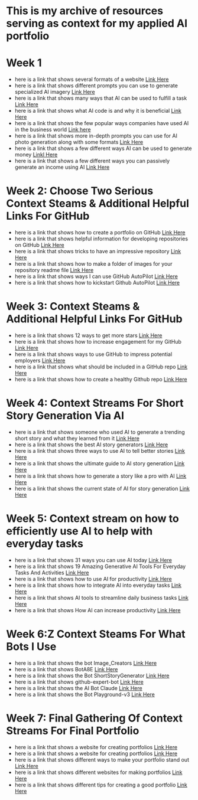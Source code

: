 # This is my archive of resources serving as context for my applied AI portfolio
# Week 1 
- here is a link that shows several formats of a website [Link Here](https://websitesetup.org/website-layouts/)
- here is a link that shows different prompts you can use to generate specialized AI imagery [Link Here](https://www.behance.net/gallery/168398627/Creating-AI-Generated-Reference-Photos)
- here is a link that shows many ways that AI can be used to fulfill a task [Link Here](https://builtin.com/artificial-intelligence/examples-ai-in-industry)
- here is a link that shows what AI code is and why it is beneficial [Link Here](https://www.ibm.com/think/topics/ai-code-generation)
- here is a link that shows the few popular ways companies have used AI in the business world [Link here]([https://www.ibm.com/think/topics/ai-code-generation](https://www.techtarget.com/searchenterpriseai/tip/9-top-applications-of-artificial-intelligence-in-business))
- here is a link that shows more in-depth prompts you can use for AI photo generation along with some formats [Link Here](https://narrato.io/blog/40-ai-image-prompts-to-create-amazing-visuals-effortlessly/)
- here is a link that shows a few different ways AI can be used to generate money [Linkl Here](https://www.upwork.com/resources/make-money-with-ai)
- here is  a link that shows a few different ways you can passively generate an income using AI [Link Here](https://www.forbes.com/sites/rachelwells/2024/04/15/5-ways-to-make-money-online-with-ai-in-2024/)
# Week 2: Choose Two Serious Context Steams & Additional Helpful Links For GitHub
- here is a link that shows how to create a portfolio on GitHub [Link Here](https://hoffstech.com/2023/03/how-to-create-a-github-portfolio/)
- here is a link that shows helpful information for developing repositories on GitHub [Link Here](https://docs.github.com/en/repositories/creating-and-managing-repositories/best-practices-for-repositories)
- here is a link that shows tricks to have an impressive repository [Link Here](https://dev.to/ruppysuppy/5-tricks-to-create-an-impressive-github-repository-19m6)
- here is a link that shows how to make a folder of images for your repository readme file [Link Here](https://medium.com/@gl7526/making-a-folder-of-images-for-your-github-readme-2c6cd42e1439)
- here is a link that shows ways I can use GitHub AutoPilot [Link Here](https://github.blog/developer-skills/programming-languages-and-frameworks/10-unexpected-ways-to-use-github-copilot/)
- here is a link that shows how to kickstart Github AutoPilot [Link Here](https://docs.github.com/en/copilot/quickstart)
# Week 3: Context Steams & Additional Helpful Links For GitHub
- here is a link that shows 12 ways to get more stars [Link Here](https://blog.tooljet.com/12-ways-to-get-more-github-stars-for-your-open-source-projects/)
- here is a link that shows how to increase engagement for my GitHub [Link Here](https://www.freecodecamp.org/news/increase-engagement-on-your-public-github-repositories/) 
- here is a link that shows ways to use GitHub to impress potential employers [Link Here](https://www.hackerrank.com/blog/what-to-put-on-github/)
- here is a link that shows what should be included in a GitHub repo [Link Here](https://stackoverflow.com/questions/45967213/what-should-be-included-in-a-git-repo)
- here is a link that shows how to create a healthy Github repo [Link Here](https://joost.blog/healthy-github-repository/) 
# Week 4: Context Streams For Short Story Generation Via AI
- here is a link that shows someone who used AI to generate a trending short story and what they learned from it [Link Here](https://www.linkedin.com/pulse/i-used-ai-write-trending-short-story-here-what-kartik-hosanagar)
- here is a link that shows the best AI story generators [Link Here](https://www.techopedia.com/ai/best-ai-story-generator)
- here is a link that shows three ways to use AI to tell better stories [Link Here](https://medium.com/@nathan.baugh/3-ways-to-use-ai-to-tell-better-stories-81f9654c5967)
- here is a link that shows the ultimate guide to AI story generation [Link Here](https://elevenlabs.io/blog/ai-story-generator?utm_source=google&utm_medium=cpc&utm_campaign=us_pmax_voicegen_english&utm_id=21421090783&utm_term=&utm_content=voicegen_pmax&gad_source=1&gclid=Cj0KCQjwgL-3BhDnARIsAL6KZ68ZcuQXo3Ua3m3FwTfBdGBUBAdaEuLj5etPQv3niwzfHv_122W2dVEaAuQvEALw_wcB)
- here is a link that shows how to generate a story like a pro with AI  [Link Here](https://www.datasciencesociety.net/how-to-generate-story-like-a-pro-using-ai/)
- here is a link that shows the current state of AI for story generation [Link Here](https://isamu-website.medium.com/understanding-ai-for-stories-d0c1cd7b7bdc)
# Week 5: Context stream on how to efficiently use AI to help with everyday tasks
- here is a link that shows 31 ways you can use AI today [Link Here](https://www.elegantthemes.com/blog/business/how-to-use-ai)
- here is a link that shows 19 Amazing Generative AI Tools For Everyday Tasks And Activities [Link Here](https://www.forbes.com/sites/bernardmarr/2024/08/12/19-amazing-generative-ai-tools-for-everyday-tasks-and-activities/)
- here is a link that shows how to use AI for productivity [Link Here](https://clickup.com/blog/how-to-use-ai-for-productivity/)
- here is a link that shows how to integrate AI into everyday tasks [Link Here](https://medium.com/@thomas.lede.21/integrating-ai-into-your-daily-tasks-15d9c88c18d7)
- here is a link that shows AI tools to streamline daily business tasks [Link Here](https://mdevelopers.com/blog/top-ai-tools-daily-business)
- here is a link that shows How AI can increase productivity [Link Here](https://niftypm.com/blog/how-ai-can-help-to-increase-productivity/)
# Week 6:Z Context Steams For What Bots I Use
- here is a link that shows the bot Image_Creators [Link Here](https://poe.com/Image_Creators)
- here is a link that shows BotA8E [Link Here](https://poe.com/BotA8EXAV3Z55)
- here is a link that shows the Bot ShortStoryGenerator [Link Here](https://poe.com/ShortStoryGenerator)
- here is a link that shows github-expert-bot [Link Here](https://poe.com/github-expert-bot)
- here is a link that shows the AI Bot Claude [Link Here](https://claude.ai/new)
- here is a link that shows the Bot Playground-v3 [Link Here](https://poe.com/Playground-v3)
# Week 7: Final Gathering Of Context Streams For Final Portfolio
- here is a link that shows a website for creating portfolios [Link Here](https://www.squarespace.com/websites/create-a-portfolio/?channel=pnb&subchannel=go&campaign=pnb-go-us-en-core_verticals_portfolio_tier1-phr&subcampaign=(portfolio_make-portfolio_phr)&&cid=13842267527&aid=125919731698&tid=kwd-325641149426&mt=p&eid=&loc_p_ms=9053163&loc_i_ms=&nw=g&d=c&adid=532740003050&channel2=pnb&subchannel2=go&gad_source=1&gclid=CjwKCAjw3624BhBAEiwAkxgTOiGtCnYJ36nnjW8Qbxai8eFHaNmXu8EOigxP5QBCB4Phuc7IkRAxpBoCcsoQAvD_BwE&gclsrc=aw.ds)
- here is a link that shows a website for creating portfolios [Link Here](https://www.portfoliobox.net/?s=googleen&gad_source=1&gclid=CjwKCAjw3624BhBAEiwAkxgTOuZusnPZaIeQQmatSbiTmIeQEI8BOsDfKC-NF_CvRblW2NrnLfxS-RoCBtUQAvD_BwE)
- here is a link that shows different ways to make your portfolio stand out [Link Here](https://www.wix.com/studio/blog/web-design-portfolio-tips-from-top-agencies?utm_source=google&utm_medium=cpc&utm_campaign=20954991244^160638040249^search%20-%20us&experiment_id=^^689640761935^&gad_source=1&gclid=CjwKCAjw3624BhBAEiwAkxgTOo0gHv11gVUbY3nPG5rsZyeTQtdKVW2F_rxaUplfobf9kfLcA5OKLBoCAeQQAvD_BwE)
- here is a link that shows different websites for making portfolios [Link Here](https://www.top10.com/website-builders/portfolio-comparison?utm_source=google&kw=make%20a%20portfolio%20website&c=479684118693&t=search&p=&m=p&adpos=&dev=c&devmod=&mobval=0&network=g&campaignid=9923291257&groupid=102016531098&targetid=kwd-16114203394&interest=&physical=9053163&feedid=&a=2074&ts=&topic=&utm_campaign=&nodeID=&test=google_us_sp_default&clicktype=&camtype=&gad_source=1&gclid=CjwKCAjw3624BhBAEiwAkxgTOgp-sFuLRR_MQNF9X8KuEZDerziy1iHib-DYRhrJraFk_GLqmdOacRoCk-QQAvD_BwE)
- here is a link that shows different tips for creating a good portfolio [Link Here](https://andrewcouldwell.medium.com/tips-for-creating-a-great-portfolio-website-f07e063e8371)


